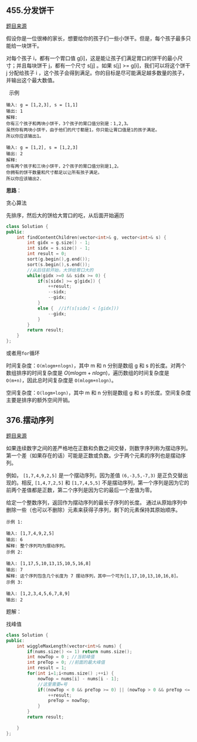## 455.分发饼干

[题目来源](https://leetcode-cn.com/problems/assign-cookies/)


假设你是一位很棒的家长，想要给你的孩子们一些小饼干。但是，每个孩子最多只能给一块饼干。

对每个孩子 i，都有一个胃口值 g[i]，这是能让孩子们满足胃口的饼干的最小尺寸；并且每块饼干 j，都有一个尺寸 s[j] 。如果 s[j] >= g[i]，我们可以将这个饼干 j 分配给孩子 i ，这个孩子会得到满足。你的目标是尽可能满足越多数量的孩子，并输出这个最大数值。

 
示例 

```
输入: g = [1,2,3], s = [1,1]
输出: 1
解释: 
你有三个孩子和两块小饼干，3个孩子的胃口值分别是：1,2,3。
虽然你有两块小饼干，由于他们的尺寸都是1，你只能让胃口值是1的孩子满足。
所以你应该输出1。

输入: g = [1,2], s = [1,2,3]
输出: 2
解释: 
你有两个孩子和三块小饼干，2个孩子的胃口值分别是1,2。
你拥有的饼干数量和尺寸都足以让所有孩子满足。
所以你应该输出2.
```

**思路**：

贪心算法

先排序，然后大的饼给大胃口的吃，从后面开始遍历

```cpp
class Solution {
public:
    int findContentChildren(vector<int>& g, vector<int>& s) {
        int gidx = g.size() - 1;
        int sidx = s.size() - 1;
        int result = 0;
        sort(g.begin(),g.end());
        sort(s.begin(),s.end());
        //从后往前开始，大饼给胃口大的
        while(gidx >=0 && sidx >= 0) {
            if(s[sidx] >= g[gidx]) {
                ++result;
                --sidx;
                --gidx;
            }
            else {  //if(s[sidx] < [gidx]))
                --gidx;
            }
        }
        return result;
    }
};
```

或者用`for`循环

时间复杂度：`O(mlogm+nlogn)`，其中 m 和 n 分别是数组 g 和 s 的长度。对两个数组排序的时间复杂度是 $O(mlogm+nlogn)$，遍历数组的时间复杂度是 `O(m+n)`，因此总时间复杂度是 `O(mlogm+nlogn)`。

空间复杂度：`O(logm+logn)`，其中 m 和 n 分别是数组 g 和 s 的长度。空间复杂度主要是排序的额外空间开销。

## 376.摆动序列
[题目来源](https://leetcode-cn.com/problems/wiggle-subsequence/)


如果连续数字之间的差严格地在正数和负数之间交替，则数字序列称为摆动序列。第一个差（如果存在的话）可能是正数或负数。少于两个元素的序列也是摆动序列。

例如， `[1,7,4,9,2,5]` 是一个摆动序列，因为差值 `(6,-3,5,-7,3)` 是正负交替出现的。相反, `[1,4,7,2,5]` 和 `[1,7,4,5,5]` 不是摆动序列，第一个序列是因为它的前两个差值都是正数，第二个序列是因为它的最后一个差值为零。

给定一个整数序列，返回作为摆动序列的最长子序列的长度。 通过从原始序列中删除一些（也可以不删除）元素来获得子序列，剩下的元素保持其原始顺序。

```
示例 1:

输入: [1,7,4,9,2,5]
输出: 6 
解释: 整个序列均为摆动序列。
示例 2:

输入: [1,17,5,10,13,15,10,5,16,8]
输出: 7
解释: 这个序列包含几个长度为 7 摆动序列，其中一个可为[1,17,10,13,10,16,8]。
示例 3:

输入: [1,2,3,4,5,6,7,8,9]
输出: 2

```

题解：

找峰值

```cpp
class Solution {
public:
    int wiggleMaxLength(vector<int>& nums) {
        if(nums.size() <= 1) return nums.size();
        int nowTop = 0 ; //当前峰值
        int preTop = 0; //前面的最大峰值
        int result = 1;
        for(int i=1;i<nums.size() ;++i) {
            nowTop = nums[i] - nums[i - 1];
            //这里需要=号
            if((nowTop < 0 && preTop >= 0) || (nowTop > 0 && preTop <= 0)){
                ++result;
                preTop = nowTop;
            }
        }
        return result;
        
    }
};
```


